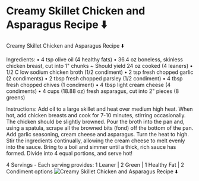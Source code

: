 # Creamy Skillet Chicken and Asparagus Recipe ⬇️

Creamy Skillet Chicken and Asparagus Recipe ⬇️ 

Ingredients:
• 4 tsp olive oil (4 healthy fats)
• 36.4 oz boneless, skinless chicken breast, cut into 1" chunks ~ Should yield 24 oz cooked (4 leaners)
• 1/2 C low sodium chicken broth (1/2 condiment)
• 2 tsp fresh chopped garlic (2 condiments)
• 2 tbsp fresh chopped parsley (1/2 condiment)
• 4 tbsp fresh chopped chives (1 condiment)
• 4 tbsp light cream cheese (4 condiments)
• 4 cups (18.88 oz) fresh asparagus, cut into 2" pieces (8 greens)

Instructions:
Add oil to a large skillet and heat over medium high heat.
When hot, add chicken breasts and cook for 7-10 minutes, stirring occasionally. The chicken should be slightly browned.
Pour the broth into the pan and, using a spatula, scrape all the browned bits (fond) off the bottom of the pan.
Add garlic seasoning, cream cheese and asparagus. Turn the heat to high.
Stir the ingredients continually, allowing the cream cheese to melt evenly into the sauce. Bring to a boil and simmer until a thick, rich sauce has formed. Divide into 4 equal portions, and serve hot!

4 Servings - Each serving provides: 1 Leaner | 2 Green | 1 Healthy Fat | 2 Condiment options
![Creamy Skillet Chicken and Asparagus Recipe ⬇️](images/Creamy%20Skillet%20Chicken%20and%20Asparagus%20Recipe%20⬇️.png)

